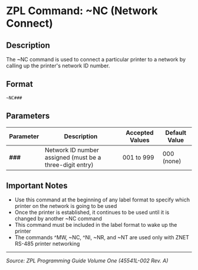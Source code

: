 # ZPL Command: ~NC (Network Connect)

## Description
The ~NC command is used to connect a particular printer to a network by calling up the printer's network ID number.

## Format
```
~NC###
```

## Parameters
| Parameter | Description | Accepted Values | Default Value |
|-----------|-------------|----------------|---------------|
| **###** | Network ID number assigned (must be a three-digit entry) | 001 to 999 | 000 (none) |

## Important Notes
- Use this command at the beginning of any label format to specify which printer on the network is going to be used
- Once the printer is established, it continues to be used until it is changed by another ~NC command
- This command must be included in the label format to wake up the printer
- The commands ^MW, ~NC, ^NI, ~NR, and ~NT are used only with ZNET RS-485 printer networking

---
*Source: ZPL Programming Guide Volume One (45541L-002 Rev. A)*